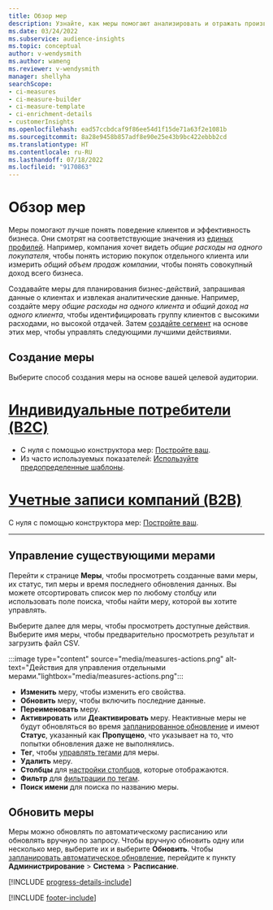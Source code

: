 ```yaml
---
title: Обзор мер
description: Узнайте, как меры помогают анализировать и отражать производительность вашего бизнеса.
ms.date: 03/24/2022
ms.subservice: audience-insights
ms.topic: conceptual
author: v-wendysmith
ms.author: wameng
ms.reviewer: v-wendysmith
manager: shellyha
searchScope:
- ci-measures
- ci-measure-builder
- ci-measure-template
- ci-enrichment-details
- customerInsights
ms.openlocfilehash: ead57ccbdcaf9f86ee54d1f15de71a63f2e1081b
ms.sourcegitcommit: 8a28e9458b857adf8e90e25e43b9bc422ebbb2cd
ms.translationtype: HT
ms.contentlocale: ru-RU
ms.lasthandoff: 07/18/2022
ms.locfileid: "9170863"
---
```

# <a name="measures-overview"></a>Обзор мер

Меры помогают лучше понять поведение клиентов и эффективность бизнеса. Они смотрят на соответствующие значения из [единых профилей](data-unification.md). Например, компания хочет видеть *общие расходы на одного покупателя*, чтобы понять историю покупок отдельного клиента или измерить *общий объем продаж компании*, чтобы понять совокупный доход всего бизнеса.

Создавайте меры для планирования бизнес-действий, запрашивая данные о клиентах и извлекая аналитические данные. Например, создайте меру *общие расходы на одного клиента* и *общий доход на одного клиента*, чтобы идентифицировать группу клиентов с высокими расходами, но высокой отдачей. Затем [создайте сегмент](segments.md) на основе этих мер, чтобы управлять следующими лучшими действиями.

## <a name="create-a-measure"></a>Создание меры

Выберите способ создания меры на основе вашей целевой аудитории.

# <a name="individual-consumers-b-to-c"></a>[Индивидуальные потребители (B2C)](#tab/b2c)

- С нуля с помощью конструктора мер: [Постройте ваш](measure-builder.md).
- Из часто используемых показателей: [Используйте предопределенные шаблоны](measure-templates.md).

# <a name="business-accounts-b-to-b"></a>[Учетные записи компаний (B2B)](#tab/b2b)

С нуля с помощью конструктора мер: [Постройте ваш](measure-builder.md).

---

## <a name="manage-existing-measures"></a>Управление существующими мерами

Перейти к странице **Меры**, чтобы просмотреть созданные вами меры, их статус, тип меры и время последнего обновления данных. Вы можете отсортировать список мер по любому столбцу или использовать поле поиска, чтобы найти меру, которой вы хотите управлять.

Выберите далее для меры, чтобы просмотреть доступные действия. Выберите имя меры, чтобы предварительно просмотреть результат и загрузить файл CSV.

:::image type="content" source="media/measures-actions.png" alt-text="Действия для управления отдельными мерами."lightbox="media/measures-actions.png":::

- **Изменить** меру, чтобы изменить его свойства.
- **Обновить** меру, чтобы включить последние данные.
- **Переименовать** меру.
- **Активировать** или **Деактивировать** меру. Неактивные меры не будут обновляться во время [запланированное обновление](system.md#schedule-tab) и имеют **Статус**, указанный как **Пропущено**, что указывает на то, что попытки обновления даже не выполнялись.
- **Тег**, чтобы [управлять тегами](work-with-tags-columns.md#manage-tags) для меры.
- **Удалить** меру.
- **Столбцы** для [настройки столбцов](work-with-tags-columns.md#customize-columns), которые отображаются.
- **Фильтр** для [фильтрации по тегам](work-with-tags-columns.md#filter-on-tags).
- **Поиск имени** для поиска по названию меры.

## <a name="refresh-measures"></a>Обновить меры

Меры можно обновлять по автоматическому расписанию или обновлять вручную по запросу. Чтобы вручную обновить одну или несколько мер, выберите их и выберите **Обновить**. Чтобы [запланировать автоматическое обновление](system.md#schedule-tab), перейдите к пункту **Администрирование** > **Система** > **Расписание**.

[!INCLUDE [progress-details-include](includes/progress-details-pane.md)]

[!INCLUDE [footer-include](includes/footer-banner.md)]
